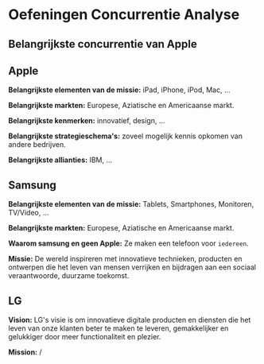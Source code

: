 # Oefeningen Concurrentie Analyse

## Belangrijkste concurrentie van Apple

## Apple

**Belangrijkste elementen van de missie:** iPad, iPhone, iPod, Mac, ...

**Belangrijkste markten:** Europese, Aziatische en Americaanse markt.

**Belangrijkste kenmerken:** innovatief, design, ...

**Belangrijkste strategieschema's:** zoveel mogelijk kennis opkomen van andere bedrijven.

**Belangrijkste allianties:** IBM, ...

## Samsung

**Belangrijkste elementen van de missie:** Tablets, Smartphones, Monitoren, TV/Video, ...

**Belangrijkste markten:** Europese, Aziatische en Americaanse markt.

**Waarom samsung en geen Apple:** Ze maken een telefoon voor `iedereen`.

**Missie:** De wereld inspireren met innovatieve technieken, producten en ontwerpen die het leven van mensen verrijken en bijdragen aan een sociaal veraantwoorde, duurzame toekomst.

## LG

**Vision:** LG's visie is om innovatieve digitale producten en diensten die het leven van onze klanten beter te maken te leveren, gemakkelijker en gelukkiger door meer functionaliteit en plezier.

**Mission:** /